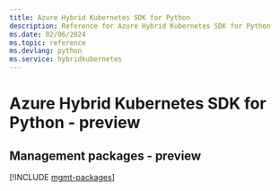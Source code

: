 ```yaml
---
title: Azure Hybrid Kubernetes SDK for Python
description: Reference for Azure Hybrid Kubernetes SDK for Python
ms.date: 02/06/2024
ms.topic: reference
ms.devlang: python
ms.service: hybridkubernetes
---
```

# Azure Hybrid Kubernetes SDK for Python - preview

## Management packages - preview
[!INCLUDE [mgmt-packages](hybrid-kubernetes-mgmt-index.md)]